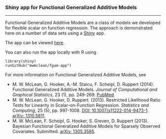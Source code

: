 ### Shiny app for Functional Generalized Additive Models
----------------
Functional Generalized Additive Models are a class of models we developed for flexible scalar on function regression.  The
approach is demonstrated here on a number of data sets using a [Shiny](http://shiny.rstudio.com/) app.  

The app can be viewed [here](https://fgam.shinyapps.io/fgam/).

You can also run the app locally with R using
```
library(shiny)
runGitHub("mwmclean/fgam-app")
```

For more information on Functional Generalized Additive Models, see 

* M. W. McLean, G. Hooker, A.-M. Staicu, F. Scheipl, D. Ruppert (2014). Functional Generalized Additive Models. 
_Journal of Computational and Graphical Statistics_, 23 (1), pp. 249-269. [PubMed](http://www.ncbi.nlm.nih.gov/pmc/articles/PMC3982924/).
* M. W. McLean, G. Hooker, D. Ruppert. (2013). Restricted Likelihood
Ratio Tests for Linearity in Scalar-on-Function
Regression. _Statistics and Computing_, 25 (5), pp. 997-1008.  [DOI:
10.1007/s11222-014-9473-1](http://dx.doi.org/10.1007/s11222-014-9473-1).
[arXiv: 1310.5811](http://arxiv.org/abs/1310.5811).
* M. W. McLean, F. Scheipl, G. Hooker, S. Greven, D. Ruppert (2013).  Bayesian
Functional Generalized Additive Models for Sparsely Observed
Covariates.  Submitted.  [arXiv: 1305.3585](http://arxiv.org/abs/1305.3585).

